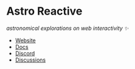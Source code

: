 # Astro Reactive
_astronomical explorations on web interactivity ✨_
- [Website](https://astro-reactive.dev)
- [Docs](https://docs.astro-reactive.dev)
- [Discord](https://discord.gg/yKyzCjNK)
- [Discussions](https://github.com/orgs/astro-reactive/discussions)


